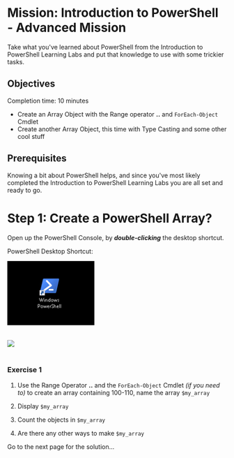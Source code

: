 # Mission: Introduction to PowerShell - Advanced Mission

Take what you've learned about PowerShell from the Introduction to PowerShell Learning Labs and put that knowledge to use with some trickier tasks.

## Objectives

Completion time: 10 minutes

  - Create an Array Object with the Range operator **..** and `ForEach-Object` Cmdlet
  - Create another Array Object, this time with Type Casting and some other cool stuff

## Prerequisites

Knowing a bit about PowerShell helps, and since you've most likely completed the Introduction to PowerShell Learning Labs you are all set and ready to go.

# Step 1: Create a PowerShell Array?

Open up the PowerShell Console, by ***double-clicking*** the desktop shortcut.

PowerShell Desktop Shortcut:

![](assets/images/image-01.jpg)<br/><br/>

![](/posts/files/dne-dcip-introduction-to-powershell-mission-02-v01/assets/images/image-01.jpg)<br/><br/>

### Exercise 1

  1. Use the Range Operator **..** and the `ForEach-Object` Cmdlet *(if you need to)* to create an array containing 100-110, name the array `$my_array`

  2. Display `$my_array`

  3. Count the objects in `$my_array`

  4. Are there any other ways to make `$my_array`

Go to the next page for the solution...
